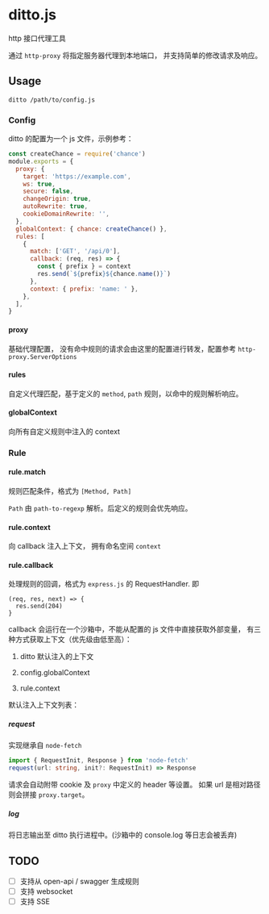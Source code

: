 # ditto.js

http 接口代理工具

通过 `http-proxy` 将指定服务器代理到本地端口， 并支持简单的修改请求及响应。

## Usage

```
ditto /path/to/config.js
```

### Config

ditto 的配置为一个 js 文件，示例参考：

```js
const createChance = require('chance')
module.exports = {
  proxy: {
    target: 'https://example.com',
    ws: true,
    secure: false,
    changeOrigin: true,
    autoRewrite: true,
    cookieDomainRewrite: '',
  },
  globalContext: { chance: createChance() },
  rules: [
    {
      match: ['GET', '/api/0'],
      callback: (req, res) => {
        const { prefix } = context
        res.send(`${prefix}${chance.name()}`)
      },
      context: { prefix: 'name: ' },
    },
  ],
}
```

#### proxy

基础代理配置， 没有命中规则的请求会由这里的配置进行转发，配置参考 `http-proxy.ServerOptions`

#### rules

自定义代理匹配，基于定义的 `method`, `path` 规则，以命中的规则解析响应。

#### globalContext

向所有自定义规则中注入的 context

### Rule

#### rule.match

规则匹配条件，格式为 `[Method, Path]`

`Path` 由 `path-to-regexp` 解析。后定义的规则会优先响应。

#### rule.context

向 callback 注入上下文， 拥有命名空间 `context`

#### rule.callback

处理规则的回调，格式为 `express.js` 的 RequestHandler. 即

```
(req, res, next) => {
  res.send(204)
}
```

callback 会运行在一个沙箱中，不能从配置的 js 文件中直接获取外部变量， 有三种方式获取上下文（优先级由低至高）：

1. ditto 默认注入的上下文

2. config.globalContext

3. rule.context

默认注入上下文列表：

##### request

实现继承自 `node-fetch`

```ts
import { RequestInit, Response } from 'node-fetch'
request(url: string, init?: RequestInit) => Response
```

请求会自动附带 cookie 及 `proxy` 中定义的 header 等设置。 如果 url 是相对路径则会拼接 `proxy.target`。

##### log

将日志输出至 ditto 执行进程中。(沙箱中的 console.log 等日志会被丢弃)

## TODO

- [ ] 支持从 open-api / swagger 生成规则
- [ ] 支持 websocket
- [ ] 支持 SSE
